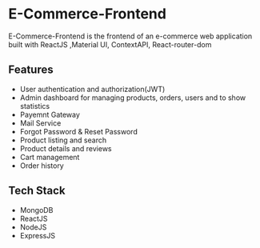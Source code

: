 # E-Commerce-Frontend

E-Commerce-Frontend is the frontend of an e-commerce web application built with ReactJS ,Material UI, ContextAPI, React-router-dom

## Features

- User authentication and authorization(JWT)
- Admin dashboard for managing products, orders, users and to show statistics
- Payemnt Gateway
- Mail Service
- Forgot Password & Reset Password
- Product listing and search
- Product details and reviews
- Cart management
- Order history

## Tech Stack
- MongoDB
- ReactJS
- NodeJS
- ExpressJS